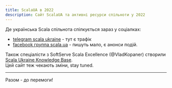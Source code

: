 ```yaml
---
title: ScalaUA в 2022
description: Сайт ScalaUA та активні ресурси спільноти у 2022
---
```


Де українська Scala спільнота спілкується зараз у соціалках:

- [telegram scala ukraine](https://t.me/scala_ukraine)  - тут є трафік
- [facebook группа scala.ua](https://www.facebook.com/groups/scala.ua/) - пишуть мало, є анонси подій.  

<div>
<p></p>
</div>
  
Також спеціалісти з SoftServe Scala Excellence (@VladKopaner) створили [Scala Ukraine Knowledge Base](https://github.com/scala-ukraine/knowledge-base).  
Цей сайт теж чекають зміни, stay tuned.
 
---
Разом - до перемоги!

